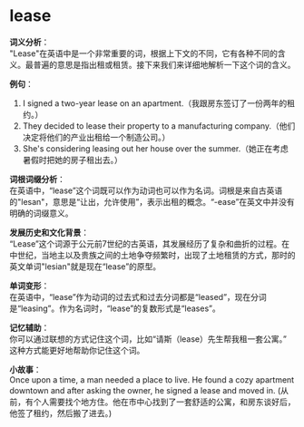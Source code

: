 # lease

**词义分析**：  
"Lease"在英语中是一个非常重要的词，根据上下文的不同，它有各种不同的含义。最普遍的意思是指出租或租赁。接下来我们来详细地解析一下这个词的含义。

  

**例句**：

  

1.  I signed a two-year lease on an apartment.（我跟房东签订了一份两年的租约。）
2.  They decided to lease their property to a manufacturing company.（他们决定将他们的产业出租给一个制造公司。）
3.  She's considering leasing out her house over the summer.（她正在考虑暑假时把她的房子租出去。）

  

**词根词缀分析**：  
在英语中，“lease”这个词既可以作为动词也可以作为名词。词根是来自古英语的"lesan"，意思是“让出，允许使用”，表示出租的概念。“-ease”在英文中并没有明确的词缀意义。

  

**发展历史和文化背景**：  
“Lease”这个词源于公元前7世纪的古英语，其发展经历了复杂和曲折的过程。在中世纪，当地主以及贵族之间的土地争夺频繁时，出现了土地租赁的方式，那时的英文单词"lesian"就是现在“lease”的原型。

  

**单词变形**：  
在英语中，“lease”作为动词的过去式和过去分词都是“leased”，现在分词是“leasing”。作为名词时，“lease”的复数形式是“leases”。

  

**记忆辅助**：  
你可以通过联想的方式记住这个词，比如“请斯（lease）先生帮我租一套公寓。” 这种方式能更好地帮助你记住这个词。

  

**小故事**：  
Once upon a time, a man needed a place to live. He found a cozy apartment downtown and after asking the owner, he signed a lease and moved in. (从前，有个人需要找个地方住。他在市中心找到了一套舒适的公寓，和房东谈好后，他签了租约，然后搬了进去。)

